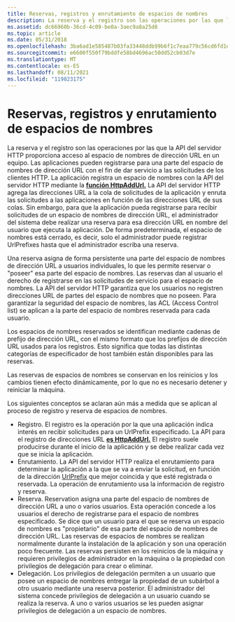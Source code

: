 ```yaml
---
title: Reservas, registros y enrutamiento de espacios de nombres
description: La reserva y el registro son las operaciones por las que la API del servidor HTTP proporciona acceso al espacio de nombres de dirección URL en un equipo.
ms.assetid: dc66960b-36cd-4c09-be0a-3aec9a8a25d8
ms.topic: article
ms.date: 05/31/2018
ms.openlocfilehash: 3ba6ad1e585487b03fa33448ddb99b6f1c7eaa779c56cd6fd1d07d4e73df2ea1
ms.sourcegitcommit: e6600f550f79bddfe58bd4696ac50dd52cb03d7e
ms.translationtype: MT
ms.contentlocale: es-ES
ms.lasthandoff: 08/11/2021
ms.locfileid: "119823175"
---
```

# <a name="namespace-reservations-registrations-and-routing"></a>Reservas, registros y enrutamiento de espacios de nombres

La reserva y el registro son las operaciones por las que la API del servidor HTTP proporciona acceso al espacio de nombres de dirección URL en un equipo. Las aplicaciones pueden registrarse para una parte del espacio de nombres de dirección URL con el fin de dar servicio a las solicitudes de los clientes HTTP. La aplicación registra un espacio de nombres con la API del servidor HTTP mediante la [**función HttpAddUrl.**](/windows/desktop/api/Http/nf-http-httpaddurl) La API del servidor HTTP agrega las direcciones URL a la cola de solicitudes de la aplicación y enruta las solicitudes a las aplicaciones en función de las direcciones URL de sus colas. Sin embargo, para que la aplicación pueda registrarse para recibir solicitudes de un espacio de nombres de dirección URL, el administrador del sistema debe realizar una reserva para esa dirección URL en nombre del usuario que ejecuta la aplicación. De forma predeterminada, el espacio de nombres está cerrado, es decir, solo el administrador puede registrar UrlPrefixes hasta que el administrador escriba una reserva.

Una reserva asigna de forma persistente una parte del espacio de nombres de dirección URL a usuarios individuales, lo que les permite reservar o "poseer" esa parte del espacio de nombres. Las reservas dan al usuario el derecho de registrarse en las solicitudes de servicio para el espacio de nombres. La API del servidor HTTP garantiza que los usuarios no registren direcciones URL de partes del espacio de nombres que no poseen. Para garantizar la seguridad del espacio de nombres, las ACL (Access Control list) se aplican a la parte del espacio de nombres reservada para cada usuario.

Los espacios de nombres reservados se identifican mediante cadenas de prefijo de dirección URL, con el mismo formato que los prefijos de dirección URL usados para los registros. Esto significa que todas las distintas categorías de especificador de host también están disponibles para las reservas.

Las reservas de espacios de nombres se conservan en los reinicios y los cambios tienen efecto dinámicamente, por lo que no es necesario detener y reiniciar la máquina.

Los siguientes conceptos se aclaran aún más a medida que se aplican al proceso de registro y reserva de espacios de nombres.

-   Registro. El registro es la operación por la que una aplicación indica interés en recibir solicitudes para un UrlPrefix especificado. La API para el registro de direcciones URL [**es HttpAddUrl.**](/windows/desktop/api/Http/nf-http-httpaddurl) El registro suele producirse durante el inicio de la aplicación y se debe realizar cada vez que se inicia la aplicación.
-   Enrutamiento. La API del servidor HTTP realiza el enrutamiento para determinar la aplicación a la que se va a enviar la solicitud, en función de la dirección [UrlPrefix](urlprefix-strings.md) que mejor coincida y que esté registrada o reservada. La operación de enrutamiento usa la información de registro y reserva.
-   Reserva. Reservation asigna una parte del espacio de nombres de dirección URL a uno o varios usuarios. Esta operación concede a los usuarios el derecho de registrarse para el espacio de nombres especificado. Se dice que un usuario para el que se reserva un espacio de nombres es "propietario" de esa parte del espacio de nombres de dirección URL. Las reservas de espacios de nombres se realizan normalmente durante la instalación de la aplicación y son una operación poco frecuente. Las reservas persisten en los reinicios de la máquina y requieren privilegios de administrador en la máquina o la propiedad con privilegios de delegación para crear o eliminar.
-   Delegación. Los privilegios de delegación permiten a un usuario que posee un espacio de nombres entregar la propiedad de un subárbol a otro usuario mediante una reserva posterior. El administrador del sistema concede privilegios de delegación a un usuario cuando se realiza la reserva. A uno o varios usuarios se les pueden asignar privilegios de delegación a un espacio de nombres.

 

 




